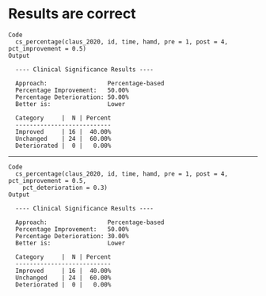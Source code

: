 # Results are correct

    Code
      cs_percentage(claus_2020, id, time, hamd, pre = 1, post = 4, pct_improvement = 0.5)
    Output
      
      ---- Clinical Significance Results ----
      
      Approach:                 Percentage-based
      Percentage Improvement:   50.00%
      Percentage Deterioration: 50.00%
      Better is:                Lower
      
      Category     |  N | Percent
      ---------------------------
      Improved     | 16 |  40.00%
      Unchanged    | 24 |  60.00%
      Deteriorated |  0 |   0.00%
      

---

    Code
      cs_percentage(claus_2020, id, time, hamd, pre = 1, post = 4, pct_improvement = 0.5,
        pct_deterioration = 0.3)
    Output
      
      ---- Clinical Significance Results ----
      
      Approach:                 Percentage-based
      Percentage Improvement:   50.00%
      Percentage Deterioration: 30.00%
      Better is:                Lower
      
      Category     |  N | Percent
      ---------------------------
      Improved     | 16 |  40.00%
      Unchanged    | 24 |  60.00%
      Deteriorated |  0 |   0.00%
      

